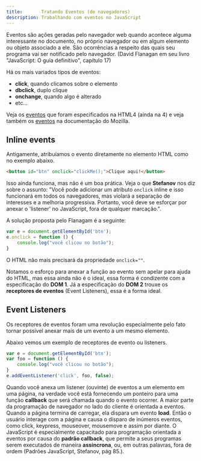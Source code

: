 ```yaml
---
title:       Tratando Eventos (de navegadores)
description: Trabalhando com eventos no JavaScript
---
```


Eventos são ações geradas pelo navegador web quando acontece alguma interessante no documento, no próprio navegador ou em
algum elemento ou objeto associado a ele. São ocorrências a respeito das quais seu programa vai ser notificado pelo 
navegador. (David Flanagan em seu livro "JavaScript: O guia definitivo", capítulo 17)

Há os mais variados tipos de eventos:

- __click__, quando clicamos sobre o elemento
- __dbclick__, duplo clique
- __onchange__, quando algo é alterado
- etc...

Veja os [eventos](http://www.w3.org/TR/1998/REC-html40-19980424/interact/scripts.html#h-18.2.3 "link-externo")
que foram especificados na HTML4 (ainda na 4) e veja também os 
[eventos](https://developer.mozilla.org/en-US/docs/Web/API/Window#Event_handlers "link-externo") na documentação do Mozilla.



Inline events
---

Antigamente, atribuíamos o evento diretamente no elemento HTML como no exemplo abaixo.

```html
<button id="btn" onclick="clickMe();">Clique aqui!</button>
```

Isso ainda funciona, mas não é um boa prática. Veja o que __Stefanov__ nos diz sobre o assunto: "Você pode adicionar um
atributo `onclick` inline e isso funcionará em todos os navegadores, mas violará a separação de interesses e a melhoria 
progressiva. Portanto, você deve se esforçar por anexar o 'listener' no JavaScript, fora de qualquer marcação.".

A solução proposta pelo Flanagam é a seguinte:

```javascript
var e = document.getElementById('btn');
e.onclick = function () {
    console.log("você clicou no botão");
}
```

O HTML não mais precisará da propriedade `onclick=""`.

Notamos o esforço para anexar a função ao evento sem apelar para ajuda do HTML, mas essa ainda não é o ideal, essa forma
é condizente com a especificação do __DOM 1__. Já a especificação do __DOM 2__ trouxe os __receptores de eventos__ 
(Event Listeners), essa é a forma ideal.



Event Listeners
---

Os receptores de eventos foram uma revolução especialmente pelo fato tornar possível anexar mais de um evento a um mesmo
elemento.

Abaixo vemos um exemplo de receptores de evento ou listeners.

```javascript
var e = document.getElementById('btn');
var foo = function () {
    console.log("você clicou no botão");
}
e.addEventListener('click', foo, false);
```

Quando você anexa um listener (ouvinte) de eventos a um elemento em uma página, na verdade você está fornecendo um
ponteiro para uma função __callback__ que será chamada quando o evento ocorrer. A maior parte da programação de navegador
no lado do cliente é orientada a eventos. Quando a página termina de carregar, ela dispara um evento __load__. Então o
usuário interage com a página e causa o disparo de inúmeros eventos, como click, keypress, mouseover, mousemove e assim
por diante. O JavaScript é especialmente capacitado para programação orientada a eventos por causa do __padrão callback__,
que permite a seus programas serem executados de maneira __assincrona__, ou, em outras palavras, fora de ordem 
(Padrões JavaScript, Stefanov, pág 85.).